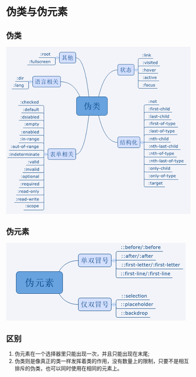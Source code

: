 # 伪类与伪元素

## 伪类

![](<../../.gitbook/assets/image (193).png>)

## 伪元素

![](<../../.gitbook/assets/image (49).png>)

## 区别

1. 伪元素在一个选择器里只能出现一次，并且只能出现在末尾;
2. 伪类则是像真正的类一样发挥着类的作用，没有数量上的限制，只要不是相互排斥的伪类，也可以同时使用在相同的元素上。
